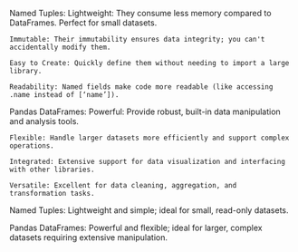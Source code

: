 Named Tuples:
    Lightweight: They consume less memory compared to DataFrames. Perfect for small datasets.
    
    Immutable: Their immutability ensures data integrity; you can't accidentally modify them.
    
    Easy to Create: Quickly define them without needing to import a large library.
    
    Readability: Named fields make code more readable (like accessing .name instead of [‘name’]).

Pandas DataFrames:
    Powerful: Provide robust, built-in data manipulation and analysis tools.
    
    Flexible: Handle larger datasets more efficiently and support complex operations.
    
    Integrated: Extensive support for data visualization and interfacing with other libraries.
    
    Versatile: Excellent for data cleaning, aggregation, and transformation tasks.

    

Named Tuples: Lightweight and simple; ideal for small, read-only datasets.
    
Pandas DataFrames: Powerful and flexible; ideal for larger, complex datasets requiring extensive manipulation.



    

